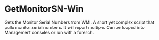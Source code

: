 # GetMonitorSN-Win
Gets the Monitor Serial Numbers from WMI. A short yet complex script that pulls monitor serial numbers. It will report multiple. Can be looped into Management consoles or run with a foreach.
